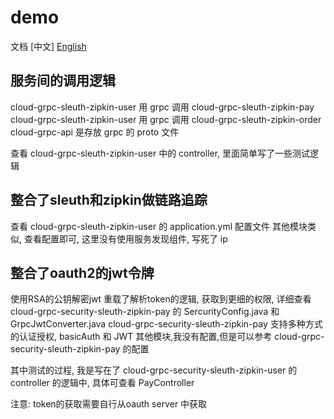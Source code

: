# demo
文档 [中文] [English](spring/cloud-grpc/README-en.md)

## 服务间的调用逻辑

cloud-grpc-sleuth-zipkin-user 用 grpc 调用 cloud-grpc-sleuth-zipkin-pay
cloud-grpc-sleuth-zipkin-user 用 grpc 调用 cloud-grpc-sleuth-zipkin-order
cloud-grpc-api 是存放 grpc 的 proto 文件

查看 cloud-grpc-sleuth-zipkin-user 中的 controller, 里面简单写了一些测试逻辑


## 整合了sleuth和zipkin做链路追踪

查看 cloud-grpc-sleuth-zipkin-user 的 application.yml 配置文件
其他模块类似, 查看配置即可, 这里没有使用服务发现组件, 写死了 ip

## 整合了oauth2的jwt令牌

使用RSA的公钥解密jwt
重载了解析token的逻辑, 获取到更细的权限, 详细查看 cloud-grpc-security-sleuth-zipkin-pay 的 SercurityConfig.java 和 GrpcJwtConverter.java
cloud-grpc-security-sleuth-zipkin-pay 支持多种方式的认证授权, basicAuth 和 JWT
其他模块,我没有配置,但是可以参考 cloud-grpc-security-sleuth-zipkin-pay 的配置

其中测试的过程, 我是写在了 cloud-grpc-security-sleuth-zipkin-user 的 controller 的逻辑中, 具体可查看 PayController

注意: token的获取需要自行从oauth server 中获取





